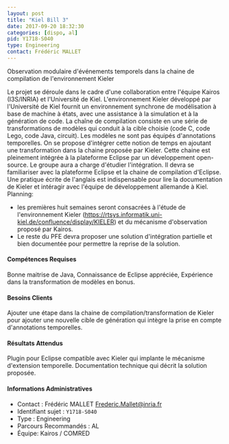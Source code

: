```yaml
---
layout: post
title: "Kiel Bill 3"
date: 2017-09-20 18:32:30
categories: [dispo, al]
pid: Y1718-S040
type: Engineering
contact: Frédéric MALLET
---
```

       
Observation modulaire d'événements temporels dans la chaine de compilation de l'environnement Kieler

Le projet se déroule dans le cadre d'une collaboration entre l'équipe Kairos (I3S/INRIA) et l'Université de Kiel. 
L'environnement Kieler développé par l'Université de Kiel fournit un environnement synchrone de modélisation à base de machine à états, avec une assistance à la simulation et à la génération de code. La chaîne de compilation consiste en une série de transformations de modèles qui conduit à la cible choisie (code C, code Lego, code Java, circuit). Les modèles ne sont pas équipés d'annotations temporelles. On se propose d'intégrer cette notion de temps en ajoutant une transformation dans la chaine proposée par Kieler. Cette chaine est pleinement intégrée à la plateforme Eclipse par un développement open-source.
Le groupe aura a charge d'étudier l'intégration. Il devra se familiariser avec la plateforme Eclipse et la chaine de compilation d'Eclipse. Une pratique écrite de l'anglais est indispensable pour lire la documentation de Kieler et intéragir avec l'équipe de développement allemande à Kiel.
Planning:
- les premières huit semaines seront consacrées à l'étude de l'environnement Kieler (https://rtsys.informatik.uni-kiel.de/confluence/display/KIELER) et du mécanisme d'observation proposé par Kairos.
- Le reste du PFE devra proposer une solution d'intégration partielle et bien documentée pour permettre la reprise de la solution.

#### Compétences Requises
Bonne maitrise de Java, Connaissance de Eclipse appréciée, Expérience dans la transformation de modèles en bonus.


#### Besoins Clients
Ajouter une étape dans la chaine de compilation/transformation de Kieler pour ajouter une nouvelle cible de génération qui intègre la prise en compte d'annotations temporelles.

#### Résultats Attendus
Plugin pour Eclipse compatible avec Kieler qui implante le mécanisme d'extension temporelle.
Documentation technique qui décrit la solution proposée.
     

#### Informations Administratives
  * Contact : Frédéric MALLET <Frederic.Mallet@inria.fr>
  * Identifiant sujet : `Y1718-S040`
  * Type : Engineering
  * Parcours Recommandés : AL
  * Équipe: Kairos / COMRED
     